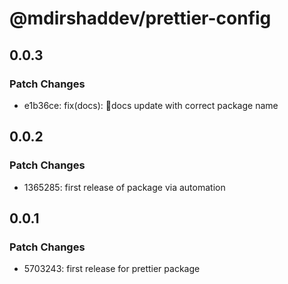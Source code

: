 # @mdirshaddev/prettier-config

## 0.0.3

### Patch Changes

- e1b36ce: fix(docs): 📝docs update with correct package name

## 0.0.2

### Patch Changes

- 1365285: first release of package via automation

## 0.0.1

### Patch Changes

- 5703243: first release for prettier package
